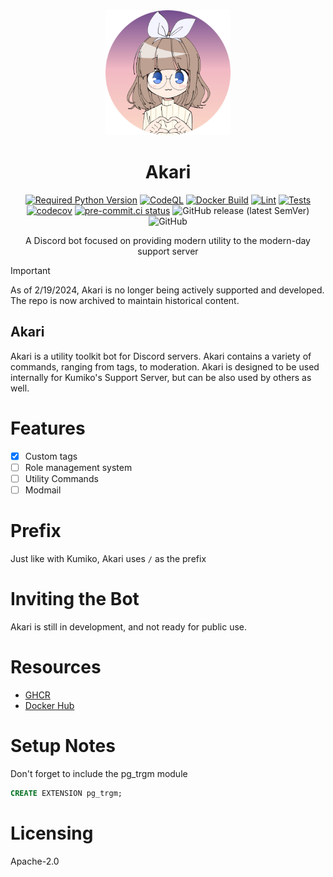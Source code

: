 <div align=center>

<img src="./Assets/akari-v2.1-heart.png" alt="Akari" width=200 height=200/>

# Akari

[![Required Python Version](https://img.shields.io/badge/Python-3.8%20|%203.9%20|%203.10%20|%203.11-blue?logo=python&logoColor=white)](https://github.com/No767/Akari/blob/dev/pyproject.toml) [![CodeQL](https://github.com/No767/Akari/actions/workflows/codeql.yml/badge.svg)](https://github.com/No767/Akari/actions/workflows/codeql.yml) [![Docker Build](https://github.com/No767/Akari/actions/workflows/docker-build.yml/badge.svg)](https://github.com/No767/Akari/actions/workflows/docker-build.yml) [![Lint](https://github.com/No767/Akari/actions/workflows/lint.yml/badge.svg)](https://github.com/No767/Akari/actions/workflows/lint.yml) [![Tests](https://github.com/No767/Akari/actions/workflows/tests.yml/badge.svg)](https://github.com/No767/Akari/actions/workflows/tests.yml) [![codecov](https://codecov.io/gh/No767/Akari/branch/dev/graph/badge.svg?token=n6wqqdNDLr)](https://codecov.io/gh/No767/Akari) [![pre-commit.ci status](https://results.pre-commit.ci/badge/github/No767/Akari/dev.svg)](https://results.pre-commit.ci/latest/github/No767/Akari/dev) ![GitHub release (latest SemVer)](https://img.shields.io/github/v/release/No767/Akari?label=Release&logo=github&sort=semver) ![GitHub](https://img.shields.io/github/license/No767/Akari?label=License&logo=github)

A Discord bot focused on providing modern utility to the modern-day support server

<div align=left>

> [!IMPORTANT] 
> As of 2/19/2024, Akari is no longer being actively supported and developed. The repo is now archived to maintain historical content.

## Akari

Akari is a utility toolkit bot for Discord servers. Akari contains a variety of commands, ranging from tags, to moderation. Akari is designed to be used internally for Kumiko's Support Server, but can be also used by others as well.


# Features

- [x] Custom tags
- [ ] Role management system
- [ ] Utility Commands
- [ ] Modmail

# Prefix

Just like with Kumiko, Akari uses `/` as the prefix

# Inviting the Bot

Akari is still in development, and not ready for public use.

# Resources

- [GHCR](https://github.com/No767/Akari/pkgs/container/akari)
- [Docker Hub](https://hub.docker.com/r/no767/akari)

# Setup Notes

Don't forget to include the pg_trgm module

```sql
CREATE EXTENSION pg_trgm;
```

# Licensing

Apache-2.0
